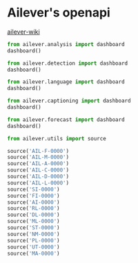 # Ailever's openapi

[ailever-wiki](https://github.com/ailever/ailever/wiki)
```python
from ailever.analysis import dashboard
dashboard()
```
```python
from ailever.detection import dashboard
dashboard()
```
```python
from ailever.language import dashboard
dashboard()
```
```python
from ailever.captioning import dashboard
dashboard()
```
```python
from ailever.forecast import dashboard
dashboard()
```
```python
from ailever.utils import source

source('AIL-F-0000')
source('AIL-M-0000')
source('AIL-A-0000')
source('AIL-C-0000')
source('AIL-D-0000')
source('AIL-L-0000')
source('SI-0000')
source('FI-0000')
source('AI-0000')
source('RL-0000')
source('DL-0000')
source('ML-0000')
source('ST-0000')
source('NM-0000')
source('PL-0000')
source('UT-0000')
source('MA-0000')
```
